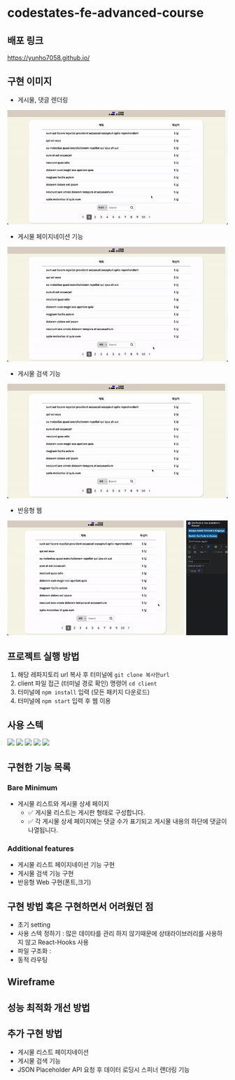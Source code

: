 # codestates-fe-advanced-course

## 배포 링크
https://yunho7058.github.io/

## 구현 이미지
* 게시물, 댓글 렌더링
<img src="./GIF/rendering.gif" />

* 게시물 페이지네이션 기능
<img src="./GIF/pagination.gif" />

* 게시물 검색 기능
<img src="./GIF/search.gif" />

* 반응형 웹
<img src="./GIF/responsive.gif" />

## 프로젝트 실행 방법
1. 해당 레파지토리 url 복사 후 터미널에 `git clone 복사한url`
2. client 파일 접근 (터미널 경로 확인) 명령어 `cd client` 
3. 터미널에 `npm install` 입력 (모든 패키지 다운로드)
4. 터미널에 `npm start` 입력 후 웹 이용

## 사용 스텍
<div>
  <img src="https://img.shields.io/badge/javascript-F7DF1E?style=for-the-badge&logo=javascript&logoColor=black">   
  <img src="https://img.shields.io/badge/react-61DAFB?style=for-the-badge&logo=react&logoColor=black"> 
  <img src="https://img.shields.io/badge/Styled-components-DB7093?style=for-the-badge&logo=Styledcomponents&logoColor=white">
  <img src="https://img.shields.io/badge/HTML-E34F26?style=for-the-badge&logo=html5&logoColor=white">
  <img src="https://img.shields.io/badge/Css-1572B6?style=for-the-badge&logo=css3&logoColor=white">
</div>



## 구현한 기능 목록
### Bare Minimum
* 게시물 리스트와 게시물 상세 페이지
  * ✅ 게시물 리스트는 게시판 형태로 구성합니다.
  * ✅ 각 게시물 상세 페이지에는 댓글 수가 표기되고 게시물 내용의 하단에 댓글이 나열됩니다.
  
 ### Additional features
 * 게시물 리스트 페이지네이션 기능 구현
 * 게시물 검색 기능 구현
 * 반응형 Web 구현(폰트,크기)
 

 
 ## 구현 방법 혹은 구현하면서 어려웠던 점
 * 초기 setting
  * 사용 스텍 정하기 : 많은 데이타를 관리 하지 않기때문에 상태라이브러리를 사용하지 않고 React-Hooks 사용   
  * 파일 구조화 : 
  * 동적 라우팅
 
## Wireframe

## 성능 최적화 개선 방법

## 추가 구현 방법
* 게시물 리스트 페이지네이션
* 게시물 검색 기능
* JSON Placeholder API 요청 후 데이터 로딩시 스피너 랜더링 기능
